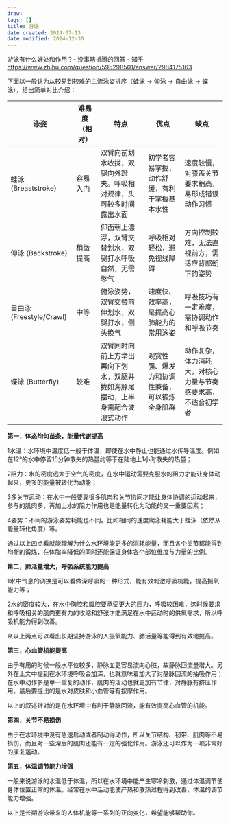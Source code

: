 ```yaml
---
draw:
tags: []
title: 游泳
date created: 2024-07-13
date modified: 2024-12-30
---
```


游泳有什么好处和作用？- 没事瞎折腾的回答 - 知乎  
https://www.zhihu.com/question/595298501/answer/2984175163

下面以一般认为从较易到较难的主流泳姿排序（蛙泳 → 仰泳 → 自由泳 → 蝶泳），给出简单对比介绍：

| 泳姿                    | 难易度（相对）| 特点                                     | 优点                      | 缺点                             |
| --------------------- | ------- | -------------------------------------- | ----------------------- | ------------------------------ |
| 蛙泳 (Breaststroke)     | 容易入门    | 双臂向前划水收拢，双腿向外蹬夹。呼吸相对规律，头可较多时间露出水面      | 初学者容易掌握，动作舒缓，有利于掌握基本水性  | 速度较慢，对膝盖关节要求稍高，易形成错误动作习惯       |
| 仰泳 (Backstroke)       | 稍微提高    | 仰面朝上漂浮，双臂交替划水，双腿打水呼吸自然，无需憋气            | 呼吸相对轻松，避免视线障碍           | 方向控制较难，无法直视前方，需适应背部朝下的姿势       |
| 自由泳 (Freestyle/Crawl) | 中等      | 俯泳姿势，双臂交替前伸划水，双腿打水，侧头换气                | 速度快、效率高，是提高心肺能力的常用泳姿    | 呼吸技巧有一定难度，需协调动作和呼吸节奏           |
| 蝶泳 (Butterfly)        | 较难      | 双臂同时向前上方举出再向下划水，双腿并拢如海豚尾摆动，上半身需配合波浪式动作 | 观赏性强、爆发力和协调性兼备，可以锻炼全身肌群 | 动作复杂，体力消耗大，对核心力量与节奏感要求高，不适合初学者 |

**第一，体态均匀苗条，能量代谢提高**

1水温：水环境中温度低一般于体温，即使在水中静止也能通过水传导温度。例如在12°的水中停留15分钟散失的热量约等于在陆地上1小时散失的热量；

2阻力：水的密度远大于空气的密度，在水中运动需要克服水的阻力才能让身体动起来，更多的能量被转化为动能；

3多关节运动：在水中一般要靠很多肌肉和关节协同才能让身体协调的运动起来，参与的肌肉多，再加上水的阻力作用也是能量转化为动能的又一重要因素；

4姿势：不同的游泳姿势耗能也不同。比如相同的速度爬泳耗能大于蛙泳（依然从能量转化角度）等。

通过以上四点看就能理解为什么水环境能更多的消耗能量，而且各个关节都能得到均衡的锻炼，在体脂率降低的同时还能保证身体各个部位维度与力量的比例。

**第二，肺活量增大，呼吸系统能力提高**

1水中气息的调换是可以看做深呼吸的一种形式，能有效刺激呼吸机能，提高摄氧能力等；

2水的密度较大，在水中胸腔和腹腔要承受更大的压力，呼吸较困难，这时候要求和呼吸相关的肌肉更有力的收缩和舒张才能满足在水中运动时的供氧需求，所以呼吸机能力得到改善。

从以上两点可以看出长期坚持游泳的人摄氧能力、肺活量等能得到有效地提高。

**第三，心血管机能提高**

由于有用的时候一般水平位较多，静脉血更容易流向心脏，故静脉回流量增大。另外在上文中提到在水环境呼吸会加深，也就意味着加大了对静脉回流的抽吸作用；在水中动作多是单一重复的动作，肌肉的活动也就更加有节律，对静脉有挤压作用。最后要提出的是水对皮肤和小血管等有按摩作用。

以上的叙述针对的是在水环境中有利于静脉回流，能有效提高心血管的机能。

**第四，关节不易损伤**

由于在水环境中没有急速启动或者制动得动作，所以关节结构、韧带、肌肉等不易损伤，而且对一些深层的肌肉还能有一定的强化作用。游泳还可以作为一项非常好的康复运动。

**第五，体温调节能力增强**

一般来说游泳的水温低于体温，所以在水环境中能产生寒冷刺激，通过体温调节使身体位置正常的体温。经常在水中活动能使产热和散热过程得到改善，体温的调节能力增强。

以上是长期游泳带来的人体机能等一系列的正向变化，希望能够帮助你。
